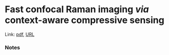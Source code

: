 
# Fast confocal Raman imaging <i>via</i> context-aware compressive sensing

Link: [pdf](zotero://select/items/@hu2021), [URL](http://xlink.rsc.org/?DOI=D1AN00088H)

### Notes